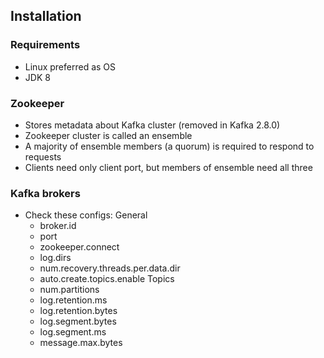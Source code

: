## Installation

### Requirements
- Linux preferred as OS
- JDK 8

### Zookeeper
- Stores metadata about Kafka cluster (removed in Kafka 2.8.0)
- Zookeeper cluster is called an ensemble
- A majority of ensemble members (a quorum) is required to respond to requests
- Clients need only client port, but members of ensemble need all three

### Kafka brokers
- Check these configs:
    General
    - broker.id
    - port
    - zookeeper.connect
    - log.dirs
    - num.recovery.threads.per.data.dir
    - auto.create.topics.enable
    Topics
    - num.partitions
    - log.retention.ms
    - log.retention.bytes
    - log.segment.bytes
    - log.segment.ms
    - message.max.bytes